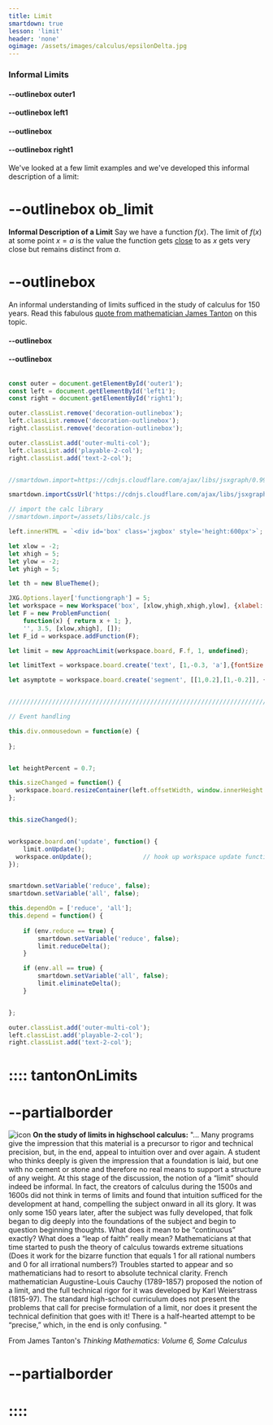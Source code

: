 ```yaml
---
title: Limit
smartdown: true
lesson: 'limit'
header: 'none'
ogimage: /assets/images/calculus/epsilonDelta.jpg
---
```


### Informal Limits

#### --outlinebox outer1

#### --outlinebox left1

#### --outlinebox


#### --outlinebox right1
We've looked at a few limit examples and we've developed this informal description of a limit:

# --outlinebox ob_limit
**Informal Description of a Limit**
Say we have a function $f(x)$.  The limit of $f(x)$ at some point $x=a$ is the value the function gets [close](:=reduce=true) to as $x$ gets very close but remains distinct from $a$.  
# --outlinebox

An informal understanding of limits sufficed in the study of calculus for 150 years.  Read this fabulous [quote from mathematician James Tanton](::tantonOnLimits/center,transparent,draggable,closeable) on this topic.

#### --outlinebox
#### --outlinebox

 

```javascript /autoplay

const outer = document.getElementById('outer1');
const left = document.getElementById('left1');
const right = document.getElementById('right1');

outer.classList.remove('decoration-outlinebox');
left.classList.remove('decoration-outlinebox');
right.classList.remove('decoration-outlinebox');

outer.classList.add('outer-multi-col');
left.classList.add('playable-2-col');
right.classList.add('text-2-col');


//smartdown.import=https://cdnjs.cloudflare.com/ajax/libs/jsxgraph/0.99.7/jsxgraphcore.js

smartdown.importCssUrl('https://cdnjs.cloudflare.com/ajax/libs/jsxgraph/0.99.7/jsxgraph.css');

// import the calc library
//smartdown.import=/assets/libs/calc.js

left.innerHTML = `<div id='box' class='jxgbox' style='height:600px'>`;

let xlow = -2;
let xhigh = 5;
let ylow = -2;
let yhigh = 5;

let th = new BlueTheme();

JXG.Options.layer['functiongraph'] = 5;
let workspace = new Workspace('box', [xlow,yhigh,xhigh,ylow], {xlabel:'', ylabel:''});
let F = new ProblemFunction(
	function(x) { return x + 1; }, 
	'', 3.5, [xlow,xhigh], []);
let F_id = workspace.addFunction(F);

let limit = new ApproachLimit(workspace.board, F.f, 1, undefined);

let limitText = workspace.board.create('text', [1,-0.3, 'a'],{fontSize:18, anchorX:'middle'});

let asymptote = workspace.board.create('segment', [[1,0.2],[1,-0.2]], {strokeColor:'#DDD', stroteWidth:1})


/////////////////////////////////////////////////////////////////////////////////////////

// Event handling

this.div.onmousedown = function(e) { 
  
};


let heightPercent = 0.7;

this.sizeChanged = function() {
  workspace.board.resizeContainer(left.offsetWidth, window.innerHeight * heightPercent);
};


this.sizeChanged();


workspace.board.on('update', function() {
	limit.onUpdate();
  workspace.onUpdate();              // hook up workspace update functions
});


smartdown.setVariable('reduce', false);
smartdown.setVariable('all', false);

this.dependOn = ['reduce', 'all'];  
this.depend = function() {
  
	if (env.reduce == true) {
		smartdown.setVariable('reduce', false);
		limit.reduceDelta();		
	}

	if (env.all == true) {
		smartdown.setVariable('all', false);
		limit.eliminateDelta();
	}


};

outer.classList.add('outer-multi-col');
left.classList.add('playable-2-col');
right.classList.add('text-2-col');


```






# :::: tantonOnLimits
# --partialborder
![icon](https://aperiodical.com/wp-content/uploads/2018/06/tanton-300x300.png)
**On the study of limits in highschool calculus:**
"... Many programs give the impression that this material is a precursor to rigor and technical precision, but, in the end, appeal to intuition over and over again. A student who thinks deeply is given the impression that a foundation is laid, but one with no cement or stone and therefore no real means to support a structure of any weight.
At this stage of the discussion, the notion of a “limit” should indeed be informal. In fact, the creators of calculus during the 1500s and 1600s did not think in terms of limits and found that intuition sufficed for the development at hand, compelling the subject onward in all its glory. It was only some 150 years later, after the subject was fully developed, that folk began to dig deeply into the foundations of the subject and begin to question beginning thoughts. What does it mean to be “continuous” exactly? What does a “leap of faith” really mean? Mathematicians at that time started to push the theory of calculus towards extreme situations (Does it work for the bizarre function that equals 1 for all rational numbers and 0 for all irrational numbers?) Troubles started to appear and so mathematicians had to resort to absolute technical clarity. French mathematician Augustine-Louis Cauchy (1789-1857) proposed the notion of a limit, and the full technical rigor for it was developed by Karl Weierstrass (1815-97).
The standard high-school curriculum does not present the problems that call for precise formulation of a limit, nor does it present the technical definition that goes with it! There is a half-hearted attempt to be “precise,” which, in the end is only confusing. "

From James Tanton's *Thinking Mathematics: Volume 6, Some Calculus*
# --partialborder
# ::::

